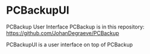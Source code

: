 # PCBackupUI
PCBackup User Interface
PCBackup is in this repository: https://github.com/JohanDegraeve/PCBackup

PCBackupUI is a user interface on top of PCBackup


